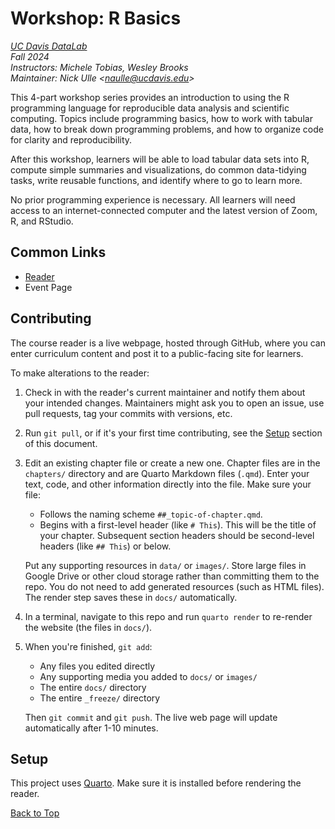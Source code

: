 # Workshop: R Basics

_[UC Davis DataLab](https://datalab.ucdavis.edu/)_  
_Fall 2024_  
_Instructors: Michele Tobias, Wesley Brooks_  
_Maintainer: Nick Ulle <<naulle@ucdavis.edu>>_

This 4-part workshop series provides an introduction to using the R programming
language for reproducible data analysis and scientific computing. Topics
include programming basics, how to work with tabular data, how to break down
programming problems, and how to organize code for clarity and reproducibility.

After this workshop, learners will be able to load tabular data sets into R,
compute simple summaries and visualizations, do common data-tidying tasks,
write reusable functions, and identify where to go to learn more.

No prior programming experience is necessary. All learners will need access to
an internet-connected computer and the latest version of Zoom, R, and RStudio.


## Common Links

* [Reader](https://ucdavisdatalab.github.io/workshop_r_basics/)
* Event Page


## Contributing

The course reader is a live webpage, hosted through GitHub, where you can enter
curriculum content and post it to a public-facing site for learners.

To make alterations to the reader:

1.  Check in with the reader's current maintainer and notify them about your 
    intended changes. Maintainers might ask you to open an issue, use pull 
    requests, tag your commits with versions, etc.

2.  Run `git pull`, or if it's your first time contributing, see the
    [Setup](#setup) section of this document.

3.  Edit an existing chapter file or create a new one. Chapter files are in the
    `chapters/` directory and are Quarto Markdown files (`.qmd`). Enter your
    text, code, and other information directly into the file. Make sure your
    file:

    - Follows the naming scheme `##_topic-of-chapter.qmd`.
    - Begins with a first-level header (like `# This`). This will be the title
      of your chapter. Subsequent section headers should be second-level
      headers (like `## This`) or below.

    Put any supporting resources in `data/` or `images/`. Store large files in
    Google Drive or other cloud storage rather than committing them to the
    repo. You do not need to add generated resources (such as HTML files). The
    render step saves these in `docs/` automatically.

4.  In a terminal, navigate to this repo and run `quarto render` to re-render
    the website (the files in `docs/`).

5.  When you're finished, `git add`:
    - Any files you edited directly
    - Any supporting media you added to `docs/` or `images/`
    - The entire `docs/` directory
    - The entire `_freeze/` directory

    Then `git commit` and `git push`. The live web page will update
    automatically after 1-10 minutes.


## Setup

This project uses [Quarto][]. Make sure it is installed before rendering the
reader.

[Quarto]: https://quarto.org/

[Back to Top](#workshop-r-basics)

